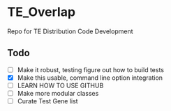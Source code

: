 # TE_Overlap
Repo for TE Distribution Code Development

## Todo
-[ ] Make it robust, testing figure out how to build tests
-[x] Make this usable, command line option integration
-[ ] LEARN HOW TO USE GITHUB
-[ ] Make more modular classes
-[ ] Curate Test Gene list 
